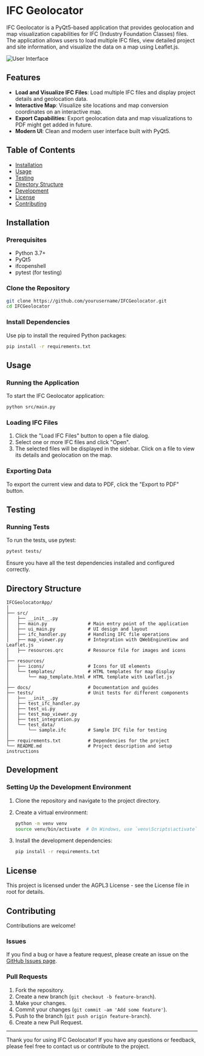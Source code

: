# IFC Geolocator

IFC Geolocator is a PyQt5-based application that provides geolocation and map visualization capabilities for IFC (Industry Foundation Classes) files. The application allows users to load multiple IFC files, view detailed project and site information, and visualize the data on a map using Leaflet.js.

![User Interface](IFCGeolocatorApp/docs/IfcGeo.gif)

## Features

- **Load and Visualize IFC Files**: Load multiple IFC files and display project details and geolocation data.
- **Interactive Map**: Visualize site locations and map conversion coordinates on an interactive map.
- **Export Capabilities**: Export geolocation data and map visualizations to PDF might get added in future.
- **Modern UI**: Clean and modern user interface built with PyQt5.

## Table of Contents

- [Installation](#installation)
- [Usage](#usage)
- [Testing](#testing)
- [Directory Structure](#directory-structure)
- [Development](#development)
- [License](#license)
- [Contributing](#contributing)

## Installation

### Prerequisites

- Python 3.7+
- PyQt5
- ifcopenshell
- pytest (for testing)

### Clone the Repository

```bash
git clone https://github.com/yourusername/IFCGeolocator.git
cd IFCGeolocator
```

### Install Dependencies

Use pip to install the required Python packages:

```bash
pip install -r requirements.txt
```

## Usage

### Running the Application

To start the IFC Geolocator application:

```bash
python src/main.py
```

### Loading IFC Files

1. Click the "Load IFC Files" button to open a file dialog.
2. Select one or more IFC files and click "Open".
3. The selected files will be displayed in the sidebar. Click on a file to view its details and geolocation on the map.

### Exporting Data

To export the current view and data to PDF, click the "Export to PDF" button.

## Testing

### Running Tests

To run the tests, use pytest:

```bash
pytest tests/
```

Ensure you have all the test dependencies installed and configured correctly.

## Directory Structure

```
IFCGeolocatorApp/
│
├── src/
│   ├── __init__.py
│   ├── main.py               # Main entry point of the application
│   ├── ui_main.py            # UI design and layout
│   ├── ifc_handler.py        # Handling IFC file operations
│   ├── map_viewer.py         # Integration with QWebEngineView and Leaflet.js
│   ├── resources.qrc         # Resource file for images and icons
│
├── resources/
│   ├── icons/                # Icons for UI elements
│   └── templates/            # HTML templates for map display
│       └── map_template.html # HTML template with Leaflet.js
│
├── docs/                     # Documentation and guides
├── tests/                    # Unit tests for different components
│   ├── __init__.py
│   ├── test_ifc_handler.py
│   ├── test_ui.py
│   ├── test_map_viewer.py
│   ├── test_integration.py
│   └── test_data/
│       └── sample.ifc        # Sample IFC file for testing
│
├── requirements.txt          # Dependencies for the project
└── README.md                 # Project description and setup instructions
```

## Development

### Setting Up the Development Environment

1. Clone the repository and navigate to the project directory.
2. Create a virtual environment:

   ```bash
   python -m venv venv
   source venv/bin/activate  # On Windows, use `venv\Scripts\activate`
   ```

3. Install the development dependencies:

   ```bash
   pip install -r requirements.txt
   ```

## License

This project is licensed under the AGPL3 License - see the License file in root for details.

## Contributing

Contributions are welcome!

### Issues

If you find a bug or have a feature request, please create an issue on the [GitHub Issues page](https://github.com/louistrue/pythonforifc/issues).

### Pull Requests

1. Fork the repository.
2. Create a new branch (`git checkout -b feature-branch`).
3. Make your changes.
4. Commit your changes (`git commit -am 'Add some feature'`).
5. Push to the branch (`git push origin feature-branch`).
6. Create a new Pull Request.

---

Thank you for using IFC Geolocator! If you have any questions or feedback, please feel free to contact us or contribute to the project.
